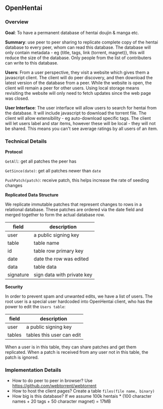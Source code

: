 ## OpenHentai

### Overview

**Goal**: To have a permanent database of hentai doujin & manga etc.

**Summary**: use peer to peer sharing to replicate complete copy of the hentai database to every peer, whom can read this database. The database will only contain metadata - eg {title, tags, link (torrent, magnet)}, this will reduce the size of the database. Only people from the list of contributers can write to this database.

**Users**: From a user perspective, they visit a website which gives them a javascript client. The client will do peer discovery, and then download the latest version of the database from a peer. While the website is open, the client will remain a peer for other users. Using local storage means revisiting the website will only need to fetch updates since the web page was closed.

**User Interface**: The user interface will allow users to search for hentai from the database. It will include javascript to download the torrent file. The client will allow extensibility - eg auto-download specific tags. The client will let users label and star items, however these will be local - they will not be shared. This means you can't see average ratings by all users of an item.

### Technical Details

**Protocol**

`GetAll`: get all patches the peer has

`GetSince(date)`: get all patches newer than `date`

`PushPatch(patch)`: receive patch, this helps increase the rate of seeding changes

**Replicated Data Structure**

We replicate immutable patches that represent changes to rows in a relational database. These patches are ordered via the date field and merged together to form the actual database row.

| field     | description                |
|-----------|----------------------------|
| user      | a public signing key       |
| table     | table name                 |
| id        | table row primary key      |
| date      | date the row was edited    |
| data      | table data                 |
| signature | sign data with private key |

**Security**

In order to prevent spam and unwanted edits, we have a list of users. The root user is a special user hardcoded into OpenHentai client, who has the power to edit the `Users table`:

| field         | description               |
|---------------|---------------------------|
| user          | a public signing key      |
| tables        | tables this user can edit |

When a user is in this table, they can share patches and get them replicated. When a patch is received from any user not in this table, the patch is ignored.

### Implementation Details

-   How to do peer to peer in browser? Use https://github.com/webtorrent/webtorrent
-   How to host the client pages? Create a table `files(file name, binary)`
-   How big is this database? If we assume 100k hentais * (100 character names + 20 tags + 50 character magnet) = 17MB
